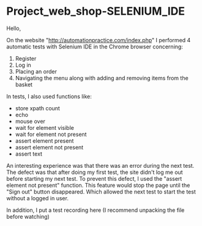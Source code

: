 # Project_web_shop-SELENIUM_IDE

Hello,

On the website "http://automationpractice.com/index.php" I performed 4 automatic tests with Selenium IDE in the Chrome browser concerning:
1) Register
2) Log in
3) Placing an order
4) Navigating the menu along with adding and removing items from the basket

In tests, I also used functions like:
- store xpath count
- echo
- mouse over
- wait for element visible
- wait for element not present
- assert element present
- assert element not present
- assert text

An interesting experience was that there was an error during the next test. The defect was that after doing my first test, the site didn't log me out before starting my next test.
To prevent this defect, I used the "assert element not present" function. This feature would stop the page until the "Sign out" button disappeared. Which allowed the next test to start the test without a logged in user.

In addition, I put a test recording here (I recommend unpacking the file before watching)
